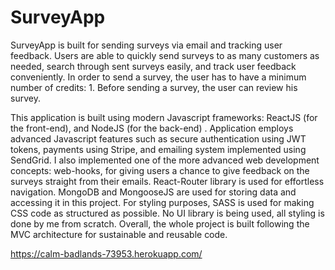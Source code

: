 # SurveyApp
SurveyApp is built for sending surveys via email and tracking user feedback. Users are able to quickly send surveys to as many customers as needed, search through sent surveys easily, and track user feedback conveniently. In order to send a survey, the user has to have a minimum number of credits: 1. Before sending a survey, the user can review his survey. 

This application is built using modern Javascript frameworks: ReactJS (for the front-end), and NodeJS (for the back-end) . Application employs advanced Javascript features such as secure authentication using JWT tokens, payments using Stripe, and emailing system implemented using SendGrid. I also implemented one of the more advanced web development concepts: web-hooks, for giving users a chance to give feedback on the surveys straight from their emails. React-Router library is used for effortless navigation. MongoDB and MongooseJS are used for storing data and accessing it in this project. For styling purposes, SASS is used for making CSS code as structured as possible. No UI library is being used, all styling is done by me from scratch. Overall, the whole project is built following the MVC architecture for sustainable and reusable code.

https://calm-badlands-73953.herokuapp.com/

